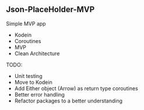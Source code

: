 ## Json-PlaceHolder-MVP

Simple MVP app

* Kodein
* Coroutines
* MVP
* Clean Architecture


TODO:
* Unit testing
* Move to Kodein
* Add Either object (Arrow) as return type coroutines
* Better error handling
* Refactor packages to a better understanding
